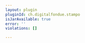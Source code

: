 ```yaml
---
layout: plugin
pluginId: ch.digitalfondue.stampo
isJarAvailable: true
error: ''
violations: []

---
```

